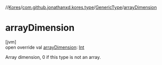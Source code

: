 //[Kores](../../../index.md)/[com.github.jonathanxd.kores.type](../index.md)/[GenericType](index.md)/[arrayDimension](array-dimension.md)

# arrayDimension

[jvm]\
open override val [arrayDimension](array-dimension.md): [Int](https://kotlinlang.org/api/latest/jvm/stdlib/kotlin/-int/index.html)

Array dimension, 0 if this type is not an array.
